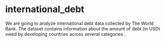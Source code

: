 # international_debt
We are going to analyze international debt data collected by The World Bank. 
The dataset contains information about the amount 
of debt (in USD) owed by developing countries across several 
categories .
